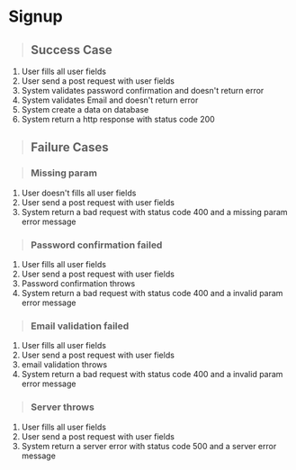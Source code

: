 # Signup

> ## Success Case

1. User fills all user fields
2. User send a post request with user fields
3. System validates password confirmation and doesn't return error
4. System validates Email and doesn't return error
5. System create a data on database
6. System return a http response with status code 200

> ## Failure Cases

>  ### Missing param
1. User doesn't fills all user fields
2. User send a post request with user fields
3. System return a bad request with status code 400 and a missing param error message

>  ### Password confirmation failed
1. User fills all user fields
2. User send a post request with user fields
3. Password confirmation throws
4. System return a bad request with status code 400 and a invalid param error message

> ### Email validation failed
1. User fills all user fields
2. User send a post request with user fields
3. email validation throws
4. System return a bad request with status code 400 and a invalid param error message

> ### Server throws
1. User fills all user fields
2. User send a post request with user fields
3. System return a server error with status code 500 and a server error message
